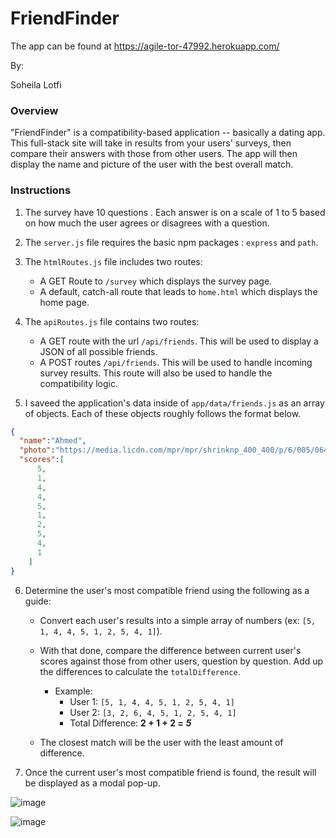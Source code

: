 # FriendFinder 

The app can be found at https://agile-tor-47992.herokuapp.com/

By:

Soheila Lotfi


### Overview

 "FriendFinder" is a compatibility-based application -- basically a dating app. This full-stack site will take in results from your
 users' surveys, then compare their answers with those from other users. 
 The app will then display the name and picture of the user with the best overall match.

### Instructions

1. The survey have 10 questions . Each answer is on a scale of 1 to 5 based on how much the user agrees or disagrees with a question.

2. The `server.js` file requires the basic npm packages : `express` and `path`.

3. The `htmlRoutes.js` file includes two routes:

   * A GET Route to `/survey` which  displays the survey page.
   * A default, catch-all route that leads to `home.html` which displays the home page.

4. The `apiRoutes.js` file contains two routes:

   * A GET route with the url `/api/friends`. This will be used to display a JSON of all possible friends.
   * A POST routes `/api/friends`. This will be used to handle incoming survey results. This route will also be used to handle the compatibility logic.

5. I saveed the application's data inside of `app/data/friends.js` as an array of objects. Each of these objects roughly follows the format below.

```json
{
  "name":"Ahmed",
  "photo":"https://media.licdn.com/mpr/mpr/shrinknp_400_400/p/6/005/064/1bd/3435aa3.jpg",
  "scores":[
      5,
      1,
      4,
      4,
      5,
      1,
      2,
      5,
      4,
      1
    ]
}
```

6. Determine the user's most compatible friend using the following as a guide:

   * Convert each user's results into a simple array of numbers (ex: `[5, 1, 4, 4, 5, 1, 2, 5, 4, 1]`).
   * With that done, compare the difference between current user's scores against those from other users, question by question. Add up the differences to calculate the `totalDifference`.
     * Example:
       * User 1: `[5, 1, 4, 4, 5, 1, 2, 5, 4, 1]`
       * User 2: `[3, 2, 6, 4, 5, 1, 2, 5, 4, 1]`
       * Total Difference: **2 + 1 + 2 =** **_5_**
   
   * The closest match will be the user with the least amount of difference.

7. Once the current user's most compatible friend is found, the result will be displayed as a modal pop-up.



![image](https://user-images.githubusercontent.com/49765334/64067980-8f224e80-cbff-11e9-8130-9ea9347942cb.png)

![image](https://user-images.githubusercontent.com/49765334/64050588-8b7ec100-cb46-11e9-9ce3-b4939a7392b8.png)



